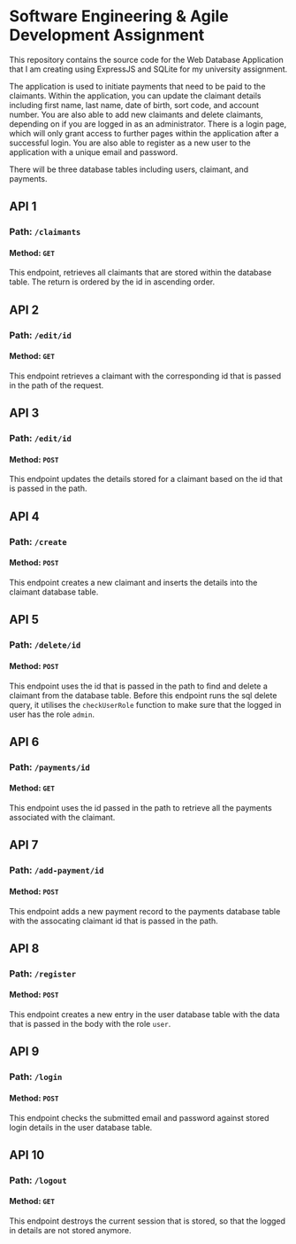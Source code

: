 # Software Engineering & Agile Development Assignment

This repository contains the source code for the Web Database Application that I am creating using ExpressJS and SQLite for my university assignment.

The application is used to initiate payments that need to be paid to the claimants. Within the application, you can update the claimant details including first name, last name, date of birth, sort code, and account number. You are also able to add new claimants and delete claimants, depending on if you are logged in as an administrator. There is a login page, which will only grant access to further pages within the application after a successful login. You are also able to register as a new user to the application with a unique email and password. 

There will be three database tables including users, claimant, and payments. 

## API 1

### Path: `/claimants`
#### Method: `GET`

This endpoint, retrieves all claimants that are stored within the database table. The return is ordered by the id in ascending order.

## API 2

### Path: `/edit/id`
#### Method: `GET`

This endpoint retrieves a claimant with the corresponding id that is passed in the path of the request. 

## API 3

### Path: `/edit/id`
#### Method: `POST`

This endpoint updates the details stored for a claimant based on the id that is passed in the path.

## API 4

### Path: `/create`
#### Method: `POST`

This endpoint creates a new claimant and inserts the details into the claimant database table.

## API 5

### Path: `/delete/id`
#### Method: `POST`

This endpoint uses the id that is passed in the path to find and delete a claimant from the database table. Before this endpoint runs the sql delete query, it utilises the `checkUserRole` function to make sure that the logged in user has the role `admin`. 

## API 6

### Path: `/payments/id`
#### Method: `GET`

This endpoint uses the id passed in the path to retrieve all the payments associated with the claimant. 

## API 7

### Path: `/add-payment/id`
#### Method: `POST`

This endpoint adds a new payment record to the payments database table with the assocating claimant id that is passed in the path.

## API 8

### Path: `/register`
#### Method: `POST`

This endpoint creates a new entry in the user database table with the data that is passed in the body with the role `user`.

## API 9

### Path: `/login`
#### Method: `POST`

This endpoint checks the submitted email and password against stored login details in the user database table. 

## API 10

### Path: `/logout`
#### Method: `GET`

This endpoint destroys the current session that is stored, so that the logged in details are not stored anymore. 